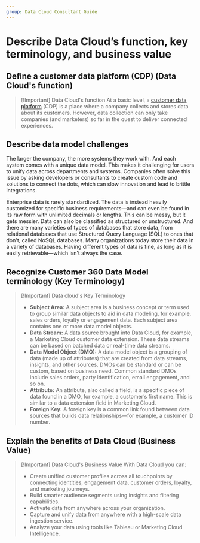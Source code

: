 ```yaml
---
group: Data Cloud Consultant Guide
---
```

# Describe Data Cloud’s function, key terminology, and business value

## Define a customer data platform (CDP) (Data Cloud's function)

>[!Important] Data Cloud's function
>At a basic level, a [customer data platform](https://www.salesforce.com/blog/2019/10/what-is-a-cdp?d=cta-header-7) (CDP) is a place where a company collects and stores data about its customers. However, data collection can only take companies (and marketers) so far in the quest to deliver connected experiences.
## Describe data model challenges
The larger the company, the more systems they work with. And each system comes with a unique data model. This makes it challenging for users to unify data across departments and systems. Companies often solve this issue by asking developers or consultants to create custom code and solutions to connect the dots, which can slow innovation and lead to brittle integrations.

Enterprise data is rarely standardized. The data is instead heavily customized for specific business requirements—and can even be found in its raw form with unlimited decimals or lengths. This can be messy, but it gets messier. Data can also be classified as structured or unstructured. And there are many varieties of types of databases that store data, from relational databases that use Structured Query Language (SQL) to ones that don't, called NoSQL databases. Many organizations today store their data in a variety of databases. Having different types of data is fine, as long as it is easily retrievable—which isn’t always the case.
## Recognize Customer 360 Data Model terminology (Key Terminology)
>[!Important] Data cloud's Key Terminology
>- **Subject Area:** A subject area is a business concept or term used to group similar data objects to aid in data modeling, for example, sales orders, loyalty or engagement data. Each subject area contains one or more data model objects.
>- **Data Stream:** A data source brought into Data Cloud, for example, a Marketing Cloud customer data extension. These data streams can be based on batched data or real-time data streams.
>- **Data Model Object (DMO):** A data model object is a grouping of data (made up of attributes) that are created from data streams, insights, and other sources. DMOs can be standard or can be custom, based on business need. Common standard DMOs include sales orders, party identification, email engagement, and so on.
>- **Attribute:** An attribute, also called a field, is a specific piece of data found in a DMO, for example, a customer’s first name. This is similar to a data extension field in Marketing Cloud.
>- **Foreign Key:** A foreign key is a common link found between data sources that builds data relationships—for example, a customer ID number.
## Explain the benefits of Data Cloud (Business Value)
>[!Important] Data Cloud's Business Value
>With Data Cloud you can:
>- Create unified customer profiles across all touchpoints by connecting identities, engagement data, customer orders, loyalty, and marketing journeys.
>- Build smarter audience segments using insights and filtering capabilities.
>  - Activate data from anywhere across your organization.
>- Capture and unify data from anywhere with a high-scale data ingestion service.
>- Analyze your data using tools like Tableau or Marketing Cloud Intelligence.